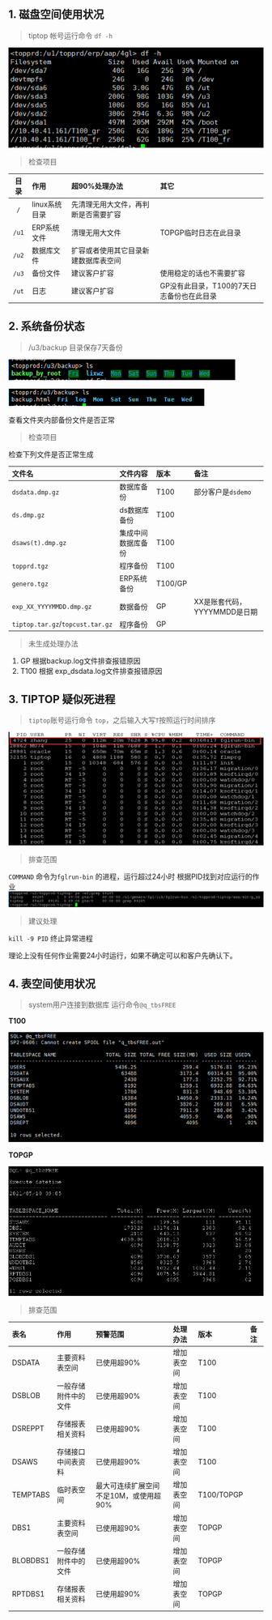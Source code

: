 ## 1. 磁盘空间使用状况
> tiptop 帐号运行命令 `df -h`

![](mk_image/2021-05-08-11-14-40.png)

> 检查项目
 
|目录|作用|超90%处理办法|其它|
|:-:|:-|:-|:-|
|`/`|linux系统目录|先清理无用大文件，再判断是否需要扩容||
|`/u1`|ERP系统文件|清理无用大文件|TOPGP临时日志在此目录|
|`/u2`|数据库文件|扩容或者使用其它目录新建数据库表空间||
|`/u3`|备份文件|建议客户扩容|使用稳定的话也不需要扩容|
|`/ut`|日志|建议客户扩容|GP没有此目录，T100的7天日志备份也在此目录|

## 2. 系统备份状态
> /u3/backup 目录保存7天备份

![](mk_image/2021-05-08-11-46-27.png)

![](mk_image/2021-05-08-11-47-41.png)

查看文件夹内部备份文件是否正常
> 检查项目

检查下列文件是否正常生成


|文件名|文件内容|版本|备注|
|:-|:-|:-|:-|
|`dsdata.dmp.gz`|数据库备份|T100|部分客户是`dsdemo`|
|`ds.dmp.gz`|ds数据库备份|T100||
|`dsaws(t).dmp.gz`|集成中间数据库备份|T100|
|`topprd.tgz`|程序备份|T100|
|`genero.tgz`|ERP系统备份|T100/GP| |
|`exp_XX_YYYYMMDD.dmp.gz`|数据备份|GP|XX是账套代码，YYYYMMDD是日期|
|`tiptop.tar.gz`/`topcust.tar.gz`|程序备份|GP|| 

> 未生成处理办法
1. GP 根据backup.log文件排查报错原因
2. T100 根据 exp_dsdata.log文件排查报错原因

## 3. TIPTOP 疑似死进程
> `tiptop`账号运行命令 `top`，之后输入大写`T`按照运行时间排序

![](mk_image/2021-05-08-12-05-01.png)
> 排查范围

`COMMAND` 命令为`fglrun-bin` 的进程，运行超过24小时
根据PID找到对应运行的作业
![](mk_image/2021-05-10-09-05-37.png)
> 建议处理
> 
`kill -9 PID` 终止异常进程

理论上没有任何作业需要24小时运行，如果不确定可以和客户先确认下。


## 4. 表空间使用状况
> system用户连接到数据库
运行命令`@q_tbsFREE`

**T100**

![T100](mk_image/2021-05-10-09-09-42.png)

**TOPGP**

![TOPGP](mk_image/2021-05-10-09-09-52.png)

> 排查范围

|表名|作用|预警范围|处理办法|版本|备注|
|:-|:-|:-|:-|:-|:-|
|DSDATA|主要资料表空间|已使用超90%|增加表空间|T100||
|DSBLOB|一般存储附件中的文件|已使用超90%|增加表空间|T100||
|DSREPPT|存储报表相关资料|已使用超90%|增加表空间|T100||
|DSAWS|存储接口中间表资料|已使用超90%|增加表空间|T100||
|TEMPTABS|临时表空间|最大可连续扩展空间不足10M，或使用超90%|增加表空间|T100/TOPGP||
|DBS1|主要资料表空间|已使用超90%|增加表空间|TOPGP||
|BLOBDBS1|一般存储附件中的文件|已使用超90%|增加表空间|TOPGP||
|RPTDBS1|存储报表相关资料|已使用超90%|增加表空间|TOPGP||
 